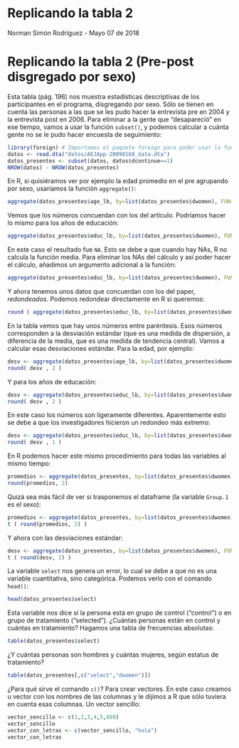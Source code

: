 Replicando la tabla 2
================
Norman Simón Rodríguez
\- Mayo 07 de 2018

Replicando la tabla 2 (Pre-post disgregado por sexo)
====================================================

Esta tabla (pág. 196) nos muestra estadísticas descriptivas de los
participantes en el programa, disgregando por sexo. Sólo se tienen en
cuenta las personas a las que se les pudo hacer la entrevista pre en
2004 y la entrevista post en 2006. Para eliminar a la gente que
“desapareció” en ese tiempo, vamos a usar la función `subset()`, y
podemos calcular a cuánta gente no se le pudo hacer encuesta de
seguimiento:

``` r
library(foreign) # Importamos el paquete foreign para poder usar la función read.dta()
datos <- read.dta("datos/AEJApp-20090168_data.dta")
datos_presentes <- subset(datos, datos$dcontinue==1)
NROW(datos) - NROW(datos_presentes)
```

En R, si quisiéramos ver por ejemplo la edad promedio en el pre
agrupando por sexo, usaríamos la función `aggregate()`:

``` r
aggregate(datos_presentes$age_lb, by=list(datos_presentes$dwomen), FUN=mean)
```

Vemos que los números concuerdan con los del artículo. Podríamos hacer
lo mismo para los años de educación:

``` r
aggregate(datos_presentes$educ_lb, by=list(datos_presentes$dwomen), FUN=mean)
```

En este caso el resultado fue `NA`. Esto se debe a que cuando hay NAs, R
no calcula la función media. Para eliminar los NAs del cálculo y así
poder hacer el cálculo, añadimos un argumento adicional a la función:

``` r
aggregate(datos_presentes$educ_lb, by=list(datos_presentes$dwomen), FUN=mean, na.rm=TRUE)
```

Y ahora tenemos unos datos que concuerdan con los del paper,
*redondeados*. Podemos redondear directamente en R si queremos:

``` r
round ( aggregate(datos_presentes$educ_lb, by=list(datos_presentes$dwomen), FUN=mean, na.rm=TRUE), 1 )
```

En la tabla vemos que hay unos números entre paréntesis. Esos números
corresponden a la desviación estándar (que es una medida de dispersión,
a diferencia de la media, que es una medida de tendencia central). Vamos
a calcular esas desviaciones estándar. Para la edad, por ejemplo:

``` r
desv <- aggregate(datos_presentes$age_lb, by=list(datos_presentes$dwomen), FUN=sd, na.rm=TRUE)
round( desv , 2 )
```

Y para los años de educación:

``` r
desv <- aggregate(datos_presentes$educ_lb, by=list(datos_presentes$dwomen), FUN=sd, na.rm=TRUE)
round( desv , 2 )
```

En este caso los números son ligeramente diferentes. Aparentemente esto
se debe a que los investigadores hicieron un redondeo más extremo:

``` r
desv <- aggregate(datos_presentes$educ_lb, by=list(datos_presentes$dwomen), FUN=sd, na.rm=TRUE)
round( desv , 1 )
```

En R podemos hacer este mismo procedimiento para todas las variables al
mismo tiempo:

``` r
promedios <- aggregate(datos_presentes, by=list(datos_presentes$dwomen), FUN=mean, na.rm=TRUE)
round(promedios, 2)
```

Quizá sea más fácil de ver si trasponemos el dataframe (la variable
`Group.1` es el sexo):

``` r
promedios <- aggregate(datos_presentes, by=list(datos_presentes$dwomen), FUN=mean, na.rm=TRUE)
t ( round(promedios, 2) )
```

Y ahora con las desviaciones estándar:

``` r
desv <- aggregate(datos_presentes, by=list(datos_presentes$dwomen), FUN=sd, na.rm=TRUE)
t ( round(desv, 2) )
```

La variable `select` nos genera un error, lo cual se debe a que no es
una variable cuantitativa, sino categórica. Podemos verlo con el comando
`head()`:

``` r
head(datos_presentes$select)
```

Esta variable nos dice si la persona está en grupo de control
(“control”) o en grupo de tratamiento (“selected”). ¿Cuántas personas
están en control y cuántas en tratamiento? Hagamos una tabla de
frecuencias absolutas:

``` r
table(datos_presentes$select)
```

¿Y cuántas personas son hombres y cuántas mujeres, según estatus de
tratamiento?

``` r
table(datos_presentes[,c("select","dwomen")])
```

¿Para qué sirve el comando `c()`? Para crear vectores. En este caso
creamos u vector con los nombres de las columnas y le dijimos a R que
sólo tuviera en cuenta esas columnas. Un vector sencillo:

``` r
vector_sencillo <- c(1,2,3,4,5,888)
vector_sencillo
vector_con_letras <- c(vector_sencillo, "hola")
vector_con_letras
```

